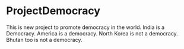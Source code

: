 # ProjectDemocracy
This is new project to promote democracy in the world.
India is a Democracy.
America is a democracy.
North Korea is not a democracy.
Bhutan too is not a democracy.

